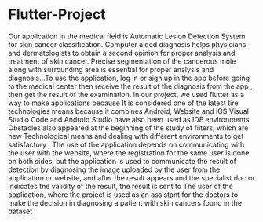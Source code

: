 # Flutter-Project

Our application in the medical field is Automatic Lesion Detection System for skin cancer classification. Computer aided diagnosis helps physicians and dermatologists to obtain a second opinion for proper analysis and treatment of skin cancer. Precise segmentation of the cancerous mole along with surrounding area is essential for proper analysis and diagnosis...To use the application, log in or sign up in the app before going to the medical center then receive the result of the diagnosis from the app , then get the result of the examination.
In our project, we used flutter as a way to make applications because
It is considered one of the latest tire technologies means because it combines Android,
Website and iOS
Visual Studio Code and Android Studio have also been used as IDE environments
Obstacles also appeared at the beginning of the study of filters, which are new Technological means and dealing with different environments to get satisfactory .
The use of the application depends on communicating with the user with the website, where the registration for the same user is done on both sides, but the application is used to communicate the result of detection by diagnosing the image uploaded by the user from the application or website, and after the result appears and the specialist doctor indicates the validity of the result, the result is sent to The user of the application, where the project is used as an assistant for the doctors to make the decision in diagnosing a patient with skin cancers found in the dataset
